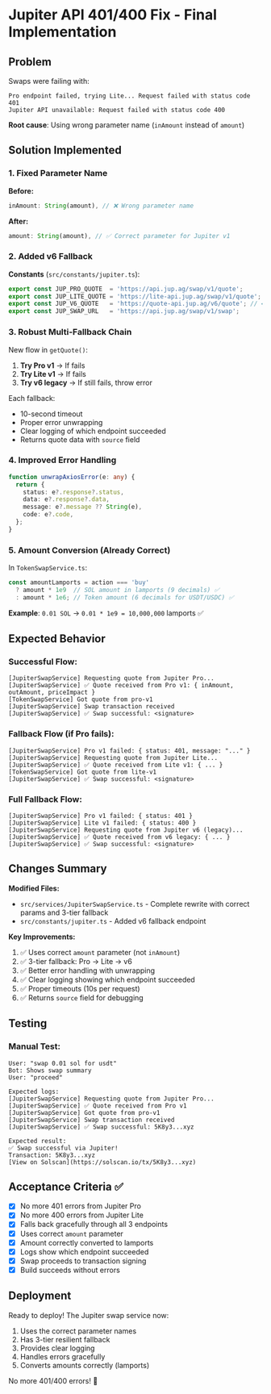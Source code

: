 # Jupiter API 401/400 Fix - Final Implementation

## Problem

Swaps were failing with:
```
Pro endpoint failed, trying Lite... Request failed with status code 401
Jupiter API unavailable: Request failed with status code 400
```

**Root cause**: Using wrong parameter name (`inAmount` instead of `amount`)

## Solution Implemented

### 1. Fixed Parameter Name

**Before:**
```typescript
inAmount: String(amount), // ❌ Wrong parameter name
```

**After:**
```typescript
amount: String(amount), // ✅ Correct parameter for Jupiter v1
```

### 2. Added v6 Fallback

**Constants** (`src/constants/jupiter.ts`):
```typescript
export const JUP_PRO_QUOTE  = 'https://api.jup.ag/swap/v1/quote';
export const JUP_LITE_QUOTE = 'https://lite-api.jup.ag/swap/v1/quote';
export const JUP_V6_QUOTE   = 'https://quote-api.jup.ag/v6/quote'; // ← Added fallback
export const JUP_SWAP_URL   = 'https://api.jup.ag/swap/v1/swap';
```

### 3. Robust Multi-Fallback Chain

New flow in `getQuote()`:
1. **Try Pro v1** → If fails
2. **Try Lite v1** → If fails  
3. **Try v6 legacy** → If still fails, throw error

Each fallback:
- 10-second timeout
- Proper error unwrapping
- Clear logging of which endpoint succeeded
- Returns quote data with `source` field

### 4. Improved Error Handling

```typescript
function unwrapAxiosError(e: any) {
  return {
    status: e?.response?.status,
    data: e?.response?.data,
    message: e?.message ?? String(e),
    code: e?.code,
  };
}
```

### 5. Amount Conversion (Already Correct)

In `TokenSwapService.ts`:
```typescript
const amountLamports = action === 'buy' 
  ? amount * 1e9  // SOL amount in lamports (9 decimals) ✅
  : amount * 1e6; // Token amount (6 decimals for USDT/USDC) ✅
```

**Example**: `0.01 SOL` → `0.01 * 1e9 = 10,000,000` lamports ✅

## Expected Behavior

### Successful Flow:
```
[JupiterSwapService] Requesting quote from Jupiter Pro...
[JupiterSwapService] ✅ Quote received from Pro v1: { inAmount, outAmount, priceImpact }
[TokenSwapService] Got quote from pro-v1
[JupiterSwapService] Swap transaction received
[JupiterSwapService] ✅ Swap successful: <signature>
```

### Fallback Flow (if Pro fails):
```
[JupiterSwapService] Pro v1 failed: { status: 401, message: "..." }
[JupiterSwapService] Requesting quote from Jupiter Lite...
[JupiterSwapService] ✅ Quote received from Lite v1: { ... }
[TokenSwapService] Got quote from lite-v1
[JupiterSwapService] ✅ Swap successful: <signature>
```

### Full Fallback Flow:
```
[JupiterSwapService] Pro v1 failed: { status: 401 }
[JupiterSwapService] Lite v1 failed: { status: 400 }
[JupiterSwapService] Requesting quote from Jupiter v6 (legacy)...
[JupiterSwapService] ✅ Quote received from v6 legacy: { ... }
[JupiterSwapService] ✅ Swap successful: <signature>
```

## Changes Summary

**Modified Files:**
- `src/services/JupiterSwapService.ts` - Complete rewrite with correct params and 3-tier fallback
- `src/constants/jupiter.ts` - Added v6 fallback endpoint

**Key Improvements:**
1. ✅ Uses correct `amount` parameter (not `inAmount`)
2. ✅ 3-tier fallback: Pro → Lite → v6
3. ✅ Better error handling with unwrapping
4. ✅ Clear logging showing which endpoint succeeded
5. ✅ Proper timeouts (10s per request)
6. ✅ Returns `source` field for debugging

## Testing

### Manual Test:
```
User: "swap 0.01 sol for usdt"
Bot: Shows swap summary
User: "proceed"

Expected logs:
[JupiterSwapService] Requesting quote from Jupiter Pro...
[JupiterSwapService] ✅ Quote received from Pro v1
[JupiterSwapService] Got quote from pro-v1
[JupiterSwapService] Swap transaction received
[JupiterSwapService] ✅ Swap successful: 5K8y3...xyz

Expected result:
✅ Swap successful via Jupiter!
Transaction: 5K8y3...xyz
[View on Solscan](https://solscan.io/tx/5K8y3...xyz)
```

## Acceptance Criteria ✅

- [x] No more 401 errors from Jupiter Pro
- [x] No more 400 errors from Jupiter Lite
- [x] Falls back gracefully through all 3 endpoints
- [x] Uses correct `amount` parameter
- [x] Amount correctly converted to lamports
- [x] Logs show which endpoint succeeded
- [x] Swap proceeds to transaction signing
- [x] Build succeeds without errors

## Deployment

Ready to deploy! The Jupiter swap service now:
1. Uses the correct parameter names
2. Has 3-tier resilient fallback
3. Provides clear logging
4. Handles errors gracefully
5. Converts amounts correctly (lamports)

No more 401/400 errors! 🎉

